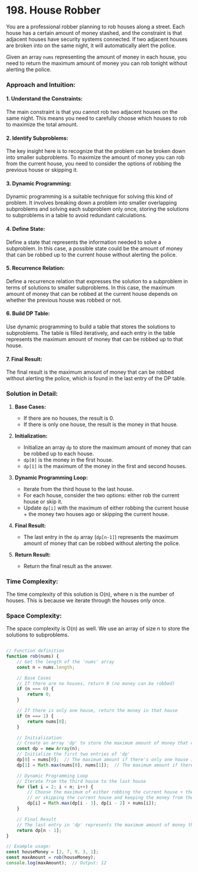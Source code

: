 # 198. House Robber



You are a professional robber planning to rob houses along a street. Each house has a certain amount of money stashed, and the constraint is that adjacent houses have security systems connected. If two adjacent houses are broken into on the same night, it will automatically alert the police. 

Given an array `nums` representing the amount of money in each house, you need to return the maximum amount of money you can rob tonight without alerting the police.


### Approach and Intuition:

#### 1. Understand the Constraints:
The main constraint is that you cannot rob two adjacent houses on the same night. This means you need to carefully choose which houses to rob to maximize the total amount.

#### 2. Identify Subproblems:
The key insight here is to recognize that the problem can be broken down into smaller subproblems. To maximize the amount of money you can rob from the current house, you need to consider the options of robbing the previous house or skipping it.

#### 3. Dynamic Programming:
Dynamic programming is a suitable technique for solving this kind of problem. It involves breaking down a problem into smaller overlapping subproblems and solving each subproblem only once, storing the solutions to subproblems in a table to avoid redundant calculations.

#### 4. Define State:
Define a state that represents the information needed to solve a subproblem. In this case, a possible state could be the amount of money that can be robbed up to the current house without alerting the police.

#### 5. Recurrence Relation:
Define a recurrence relation that expresses the solution to a subproblem in terms of solutions to smaller subproblems. In this case, the maximum amount of money that can be robbed at the current house depends on whether the previous house was robbed or not.

#### 6. Build DP Table:
Use dynamic programming to build a table that stores the solutions to subproblems. The table is filled iteratively, and each entry in the table represents the maximum amount of money that can be robbed up to that house.

#### 7. Final Result:
The final result is the maximum amount of money that can be robbed without alerting the police, which is found in the last entry of the DP table.

### Solution in Detail:

1. **Base Cases:**
   - If there are no houses, the result is 0.
   - If there is only one house, the result is the money in that house.

2. **Initialization:**
   - Initialize an array `dp` to store the maximum amount of money that can be robbed up to each house.
   - `dp[0]` is the money in the first house.
   - `dp[1]` is the maximum of the money in the first and second houses.

3. **Dynamic Programming Loop:**
   - Iterate from the third house to the last house.
   - For each house, consider the two options: either rob the current house or skip it.
   - Update `dp[i]` with the maximum of either robbing the current house + the money two houses ago or skipping the current house.

4. **Final Result:**
   - The last entry in the `dp` array (`dp[n-1]`) represents the maximum amount of money that can be robbed without alerting the police.

5. **Return Result:**
   - Return the final result as the answer.



### Time Complexity:
The time complexity of this solution is O(n), where n is the number of houses. This is because we iterate through the houses only once.

### Space Complexity:
The space complexity is O(n) as well. We use an array of size n to store the solutions to subproblems.

```javascript

// Function definition
function rob(nums) {
    // Get the length of the 'nums' array
    const n = nums.length;

    // Base Cases
    // If there are no houses, return 0 (no money can be robbed)
    if (n === 0) {
        return 0;
    }

    // If there is only one house, return the money in that house
    if (n === 1) {
        return nums[0];
    }

    // Initialization
    // Create an array 'dp' to store the maximum amount of money that can be robbed up to each house
    const dp = new Array(n);
    // Initialize the first two entries of 'dp'
    dp[0] = nums[0];  // The maximum amount if there's only one house is the money in that house
    dp[1] = Math.max(nums[0], nums[1]);  // The maximum amount if there are two houses is the maximum of the money in the first two houses

    // Dynamic Programming Loop
    // Iterate from the third house to the last house
    for (let i = 2; i < n; i++) {
        // Choose the maximum of either robbing the current house + the money two houses ago,
        // or skipping the current house and keeping the money from the previous house
        dp[i] = Math.max(dp[i - 1], dp[i - 2] + nums[i]);
    }

    // Final Result
    // The last entry in 'dp' represents the maximum amount of money that can be robbed without alerting the police
    return dp[n - 1];
}

// Example usage:
const houseMoney = [2, 7, 9, 3, 1];
const maxAmount = rob(houseMoney);
console.log(maxAmount);  // Output: 12
```

